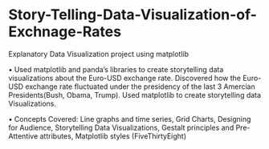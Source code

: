 # Story-Telling-Data-Visualization-of-Exchnage-Rates
Explanatory Data Visualization project using matplotlib 

•	Used matplotlib and panda’s libraries to create storytelling data visualizations about the Euro-USD exchange rate. Discovered how the Euro-USD exchange rate fluctuated under the presidency of the last 3 Amercian Presidents(Bush, Obama, Trump). Used matplotlib to create storytelling data Visualizations. 

•	Concepts Covered: Line graphs and time series, Grid Charts, Designing for Audience, Storytelling Data Visualizations, Gestalt principles and Pre-Attentive attributes, Matplotlib styles (FiveThirtyEight)

